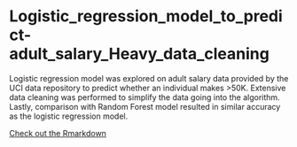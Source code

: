 # Logistic_regression_model_to_predict-adult_salary_Heavy_data_cleaning
Logistic regression model was explored on adult salary data provided by the UCI data repository to predict whether an individual makes >50K. Extensive data cleaning was performed to simplify the data going into the algorithm. Lastly, comparison with Random Forest model resulted in similar accuracy as the logistic regression model.


[Check out the Rmarkdown](http://rpubs.com/tak_koyanagi/455090)
